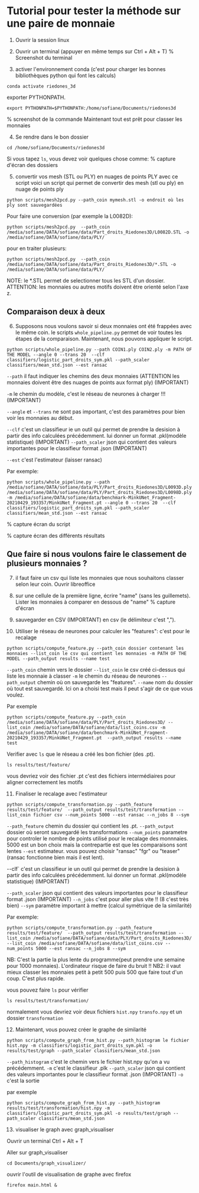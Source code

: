 # Tutorial pour tester la méthode sur une paire de monnaie

1) Ouvrir la session linux

2) Ouvrir un terminal (appuyer en même temps sur Ctrl + Alt + T)
% Screenshot du terminal
3) activer l'environnement conda (c'est pour charger les bonnes bibliothèques python qui font les calculs)
```
conda activate riedones_3d
```

exporter PYTHONPATH.

```
export PYTHONPATH=$PYTHONPATH:/home/sofiane/Documents/riedones3d
```

% screenshot de la commande
Maintenant tout est prêt pour classer les monnaies

4) Se rendre dans le bon dossier
```
cd /home/sofiane/Documents/riedones3d
```

Si vous tapez `ls`, vous devez voir quelques chose comme:
% capture d'écran des dossiers

5) convertir vos mesh (STL ou PLY) en nuages de points PLY avec ce script
voici un script qui permet de convertir des mesh (stl ou ply) en nuage de points ply

```
python scripts/mesh2pcd.py --path_coin mymesh.stl -o endroit où les ply sont sauvegardées
```
Pour faire une conversion (par exemple la L0082D):
```
python scripts/mesh2pcd.py  --path_coin /media/sofiane/DATA/sofiane/data/Part_droits_Riedones3D/L0082D.STL -o /media/sofiane/DATA/sofiane/data/PLY/
```

pour en traiter plusieurs:
```
python scripts/mesh2pcd.py  --path_coin /media/sofiane/DATA/sofiane/data/Part_droits_Riedones3D/*.STL -o /media/sofiane/DATA/sofiane/data/PLY/
```
NOTE: le *.STL permet de selectionner tous les STL d'un dossier. 
ATTENTION: les monnaies ou autres motifs doivent être orienté selon l'axe z. 

## Comparaison deux à deux
6) Supposons nous voulons savoir si deux monnaies ont été frappées avec le même coin. le scripts `whole_pipeline.py` permet de voir toutes les étapes de la comparaison.
Maintenant, nous pouvons appliquer le script. 
```
python scripts/whole_pipeline.py --path COIN1.ply COIN2.ply -m PATH OF THE MODEL --angle 0 --trans 20  --clf classifiers/logistic_part_droits_sym.pkl --path_scaler classifiers/mean_std.json --est ransac
```

`--path` il faut indiquer les chemins des deux monnaies (ATTENTION les monnaies doivent être des nuages de points aux format ply) (IMPORTANT)

`-m` le chemin du modèle, c'est le réseau de neurones à charger !!! (IMPORTANT)

`--angle` et `--trans` ne sont pas important, c'est des paramètres pour bien voir les monnaies au début.

`--clf` c'est un classifieur ie un outil qui permet de prendre la desision à partir des info calculées précédemment. lui donner un format .pkl(modèle statistique)  (IMPORTANT)
`--path_scaler` json qui contient des valeurs importantes pour le classifieur format .json (IMPORTANT)

`--est` c'est l'estimateur (laisser ransac)

Par exemple:
```
python scripts/whole_pipeline.py --path /media/sofiane/DATA/sofiane/data/PLY/Part_droits_Riedones3D/L0093D.ply /media/sofiane/DATA/sofiane/data/PLY/Part_droits_Riedones3D/L0098D.ply -m /media/sofiane/DATA/sofiane/data/benchmark-MinkUNet_Fragment-20210429_193357/MinkUNet_Fragment.pt --angle 0 --trans 20  --clf classifiers/logistic_part_droits_sym.pkl --path_scaler classifiers/mean_std.json --est ransac
```

% capture écran du script

% capture écran des différents résultats



## Que faire si nous voulons faire le classement de plusieurs monnaies ?

7) il faut faire un csv qui liste les monnaies que nous souhaitons classer selon leur coin.
Ouvrir libreoffice

8) sur une cellule de la première ligne, écrire "name" (sans les guillemets).
Lister les monnaies à comparer en dessous de "name"
% capture d'écran

9) sauvegarder en CSV (IMPORTANT) en csv (le délimiteur c'est ",").

10) Utiliser le réseau de neurones pour calculer les "features": c'est pour le recalage
```
python scripts/compute_feature.py --path_coin dossier contenant les monnaies --list_coin le csv qui contient les monnaies -m PATH OF THE MODEL --path_output results --name test
```
`--path_coin` chemin vers le dossier
`--list_coin` le csv créé ci-dessus qui liste les monnaie à classer
`-m` le chemin du réseau de neurones
 `--path_output` chemin où on sauvegarde les "features".
 `--name` nom du dossier où tout est sauvegardé. Ici on a choisi test mais il peut s'agir de ce que vous voulez.

Par exemple
```
python scripts/compute_feature.py --path_coin /media/sofiane/DATA/sofiane/data/PLY/Part_droits_Riedones3D/ --list_coin /media/sofiane/DATA/sofiane/data/list_coins.csv -m /media/sofiane/DATA/sofiane/data/benchmark-MinkUNet_Fragment-20210429_193357/MinkUNet_Fragment.pt  --path_output results --name test
```

Verifier avec `ls` que le réseau a créé les bon fichier (des .pt).

```
ls results/test/feature/
```

vous devriez voir des fichier .pt c'est des fichiers intermédiaires pour aligner correctement les motifs

11) Finaliser le recalage avec l'estimateur

```
python scripts/compute_transformation.py --path_feature results/test/feature/  --path_output results/test/transformation --list_coin fichier csv --num_points 5000 --est ransac --n_jobs 8 --sym
```

`--path_feature` chemin du dossier qui contient les .pt.
`--path_output` dossier où seront sauvegardé les transformations
`--num_points` parametre pour controler le nombre de points utilisé pour le recalage des monnnaies. 5000 est un bon choix mais la contrepartie est que les comparaisons sont lentes
`--est` estimateur. vous pouvez choisir "ransac" "fgr" ou "teaser" (ransac fonctionne bien mais il est lent).

--clf` c'est un classifieur ie un outil qui permet de prendre la desision à partir des info calculées précédemment. lui donner un format .pkl(modèle statistique)  (IMPORTANT)

`--path_scaler` json qui contient des valeurs importantes pour le classifieur format .json (IMPORTANT)
`--n_jobs` c'est pour aller plus vite !! (8 c'est très bien)
`--sym` paramètre important à mettre (calcul symétrique de la similarité)


Par exemple:
```
python scripts/compute_transformation.py --path_feature results/test/feature/  --path_output results/test/transformation --list_coin /media/sofiane/DATA/sofiane/data/PLY/Part_droits_Riedones3D/ --list_coin /media/sofiane/DATA/sofiane/data/list_coins.csv --num_points 5000 --est ransac --n_jobs 8 --sym
```

NB: C'est la partie la plus lente du programme(peut prendre une semaine pour 1000 monnaies). L'ordinateur risque de faire du bruit !!
NB2: il vaut mieux classer les monnaies petit à petit 500 puis 500 que faire tout d'un coup. C'est plus rapide.


vous pouvez faire `ls` pour vérifier
```
ls results/test/transformation/
```
normalement vous devriez voir deux fichiers `hist.npy`  `transfo.npy`  et un dossier `transformation`

12) Maintenant, vous pouvez créer le graphe de similarité
```
python scripts/compute_graph_from_hist.py --path_histogram le fichier hist.npy -m classifiers/logistic_part_droits_sym.pkl -o results/test/graph --path_scaler classifiers/mean_std.json
```

`--path_histogram` c'est le chemin vers le fichier hist.npy qu'on a vu précédemment.
`-m` c'est le classifieur .plk
`--path_scaler` json qui contient des valeurs importantes pour le classifieur format .json (IMPORTANT)
`-o` c'est la sortie

par exemple
```
python scripts/compute_graph_from_hist.py --path_histogram results/test/transformation/hist.npy -m classifiers/logistic_part_droits_sym.pkl -o results/test/graph --path_scaler classifiers/mean_std.json
```

13) visualiser le graph avec graph_visualiser

Ouvrir un terminal Ctrl + Alt + T

Aller sur graph_visualiser
```
cd Documents/graph_visualizer/
```

ouvrir l'outil de visualisation de graphe avec firefox
```
firefox main.html &
```
